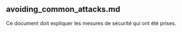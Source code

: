 ## avoiding_common_attacks.md
Ce document doit expliquer les mesures de sécurité qui ont été prises.
